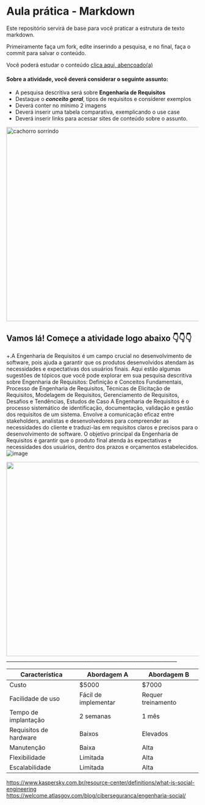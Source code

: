 # Aula prática - Markdown

Este repositório servirá de base para você praticar a estrutura de texto markdown. 

Primeiramente faça um fork, edite inserindo a pesquisa, e no final, faça o commit para salvar o conteúdo.

Você poderá estudar o conteúdo [clica aqui, abençoado(a)](https://docs.pipz.com/central-de-ajuda/learning-center/guia-basico-de-markdown#open)

#### Sobre a atividade, você deverá considerar o seguinte assunto:

- A pesquisa descritiva será sobre **Engenharia de Requisitos**
- Destaque o **_conceito geral_**, tipos de requisitos e considerer exemplos
- Deverá conter no mínimo 2 imagens
- Deverá inserir uma tabela comparativa, exemplicando o use case
- Deverá inserir links para acessar sites de conteúdo sobre o assunto.

<img src="https://www.patasdacasa.com.br/sites/default/files/styles/webp/public/noticias/2022/02/E-possivel-ver-um-cachorro-sorrindo-descubra-e-saiba-como-identificar.jpg.webp?itok=UYmPTLUx" alt="cachorro sorrindo" width="508px">


## Vamos lá! Começe a atividade logo abaixo 👇👇👇

+.A Engenharia de Requisitos é um campo crucial no desenvolvimento de software, pois ajuda a garantir que os produtos desenvolvidos atendam às necessidades e expectativas dos usuários finais. Aqui estão algumas sugestões de tópicos que você pode explorar em sua pesquisa descritiva sobre Engenharia de Requisitos: Definição e Conceitos Fundamentais, Processo de Engenharia de Requisitos, Técnicas de Elicitação de Requisitos, Modelagem de Requisitos, Gerenciamento de Requisitos, Desafios e Tendências, Estudos de Caso
A Engenharia de Requisitos é o processo sistemático de identificação, documentação, validação e gestão dos requisitos de um sistema. Envolve a comunicação eficaz entre stakeholders, analistas e desenvolvedores para compreender as necessidades do cliente e traduzi-las em requisitos claros e precisos para o desenvolvimento de software. O objetivo principal da Engenharia de Requisitos é garantir que o produto final atenda às expectativas e necessidades dos usuários, dentro dos prazos e orçamentos estabelecidos.
![image](https://github.com/heitorgulde/aulaMarkdown/assets/164904436/d5a21700-1109-4c83-b04f-f791a4e62d88)

<img src="https://arquivo.devmedia.com.br/artigos/Fabio_Gomes_Rocha/Engenharia_Requisitos/Engenharia_Requisitos_1.jpg" width="508px">
______________________________________________________________________

| Característica     | Abordagem A          | Abordagem B        |
|-------------------|----------------------|--------------------|
| Custo             | $5000                | $7000              |
| Facilidade de uso | Fácil de implementar  | Requer treinamento |
| Tempo de implantação | 2 semanas          | 1 mês              |
| Requisitos de hardware | Baixos           | Elevados           |
| Manutenção        | Baixa                | Alta               |
| Flexibilidade     | Limitada             | Alta               |
| Escalabilidade    | Limitada             | Alta               |

https://www.kaspersky.com.br/resource-center/definitions/what-is-social-engineering
https://welcome.atlasgov.com/blog/ciberseguranca/engenharia-social/


